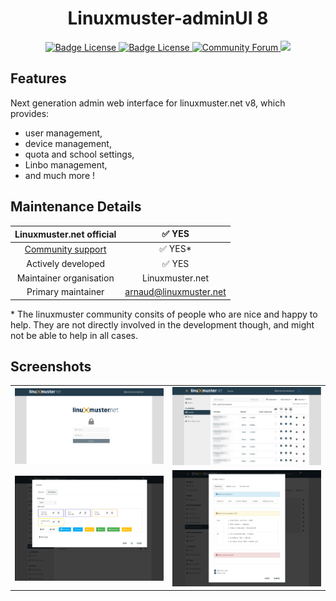 <h1 align="center">
    Linuxmuster-adminUI 8
</h1>

<p align="center">
    <a href="https://raw.githubusercontent.com/ajenti/ajenti/master/LICENSE">
        <img src="https://img.shields.io/badge/Python-v3-green" alt="Badge License" />
    </a>
    <a href="https://raw.githubusercontent.com/ajenti/ajenti/master/LICENSE"> 
        <img src="https://img.shields.io/github/license/linuxmuster/linuxmuster-adminui?label=License" alt="Badge License" />
    </a>
    <a href="https://ask.linuxmuster.net">
        <img src="https://img.shields.io/discourse/users?logo=discourse&logoColor=white&server=https%3A%2F%2Fask.linuxmuster.net" alt="Community Forum"/>
    </a>
    <a href="https://crowdin.com/project/linuxmusternet">
        <img src="https://badges.crowdin.net/linuxmusternet/localized.svg" />
    </a>
</p>

## Features

Next generation admin web interface for linuxmuster.net v8, which provides:

 * user management,
 * device management,
 * quota and school settings,
 * Linbo management,
 * and much more !

## Maintenance Details

Linuxmuster.net official | ✅  YES
:---: | :---: 
[Community support](https://ask.linuxmuster.net) | ✅  YES*
Actively developed | ✅  YES
Maintainer organisation |  Linuxmuster.net
Primary maintainer | arnaud@linuxmuster.net 
    
\* The linuxmuster community consits of people who are nice and happy to help. They are not directly involved in the development though, and might not be able to help in all cases.

## Screenshots

<table align="center">
    <tr>
        <td align="center">
            <a href="https://raw.githubusercontent.com/linuxmuster/linuxmuster-adminui/release/docs_src/_static/adminui-login.png">
                <img src="https://raw.githubusercontent.com/linuxmuster/linuxmuster-adminui/release/docs_src/_static/adminui-login.png" alt="Screenshot Adminui Login" width="500px" />
            </a>
        </td>
        <td align="center">
            <a href="https://raw.githubusercontent.com/linuxmuster/linuxmuster-adminui/release/docs_src/_static/adminui-class.png">
                <img src="https://raw.githubusercontent.com/linuxmuster/linuxmuster-adminui/release/docs_src/_static/adminui-class.png" alt="Screenshot Adminui Session" width="500px" />
            </a>
        </td>
    </tr>
    <tr>
        <td align="center">
            <a href="https://raw.githubusercontent.com/linuxmuster/linuxmuster-adminui/release/docs_src/_static/adminui-linbo.png">
                <img src="https://raw.githubusercontent.com/linuxmuster/linuxmuster-adminui/release/docs_src/_static/adminui-linbo.png" alt="Screenshot Adminui Linbo" width="500px" />
            </a>
        </td>
        <td align="center">
            <a href="https://raw.githubusercontent.com/linuxmuster/linuxmuster-adminui/release/docs_src/_static/adminui-user.png">
                <img src="https://raw.githubusercontent.com/linuxmuster/linuxmuster-adminui/release/docs_src/_static/adminui-user.png" alt="Screenshot Adminui User" width="500px" />
            </a>
        </td>
    </tr>
</table>
